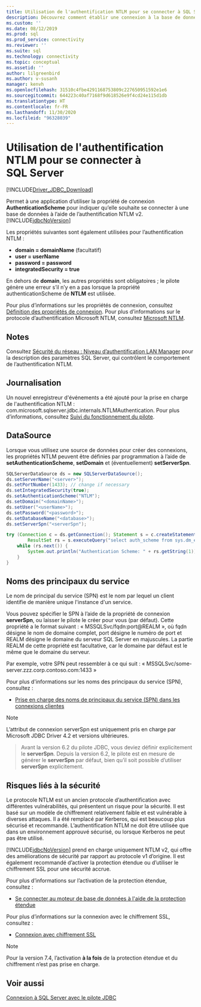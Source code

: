 ```yaml
---
title: Utilisation de l'authentification NTLM pour se connecter à SQL Server
description: Découvrez comment établir une connexion à la base de données SQL à l’aide de l’authentification NTLM avec le pilote JDBC.
ms.custom: ''
ms.date: 08/12/2019
ms.prod: sql
ms.prod_service: connectivity
ms.reviewer: ''
ms.suite: sql
ms.technology: connectivity
ms.topic: conceptual
ms.assetid: ''
author: lilgreenbird
ms.author: v-susanh
manager: kenvh
ms.openlocfilehash: 31510c4fbe4291168753809c227650951592e1e6
ms.sourcegitcommit: 644223c40af7168f9d618526e9f4cd24e115d1db
ms.translationtype: HT
ms.contentlocale: fr-FR
ms.lasthandoff: 11/30/2020
ms.locfileid: "96328039"
---
```

# <a name="using-ntlm-authentication-to-connect-to-sql-server"></a>Utilisation de l'authentification NTLM pour se connecter à SQL Server

[!INCLUDE[Driver_JDBC_Download](../../includes/driver_jdbc_download.md)]

Permet à une application d’utiliser la propriété de connexion **AuthenticationScheme** pour indiquer qu’elle souhaite se connecter à une base de données à l’aide de l’authentification NTLM v2. [!INCLUDE[jdbcNoVersion](../../includes/jdbcnoversion_md.md)] 

Les propriétés suivantes sont également utilisées pour l’authentification NTLM :

- **domain = domainName** (facultatif)
- **user = userName**
- **password = password**
- **integratedSecurity = true**

En dehors de **domain**, les autres propriétés sont obligatoires ; le pilote génère une erreur s’il n’y en a pas lorsque la propriété authenticationScheme de **NTLM** est utilisée. 

Pour plus d’informations sur les propriétés de connexion, consultez [Définition des propriétés de connexion](../../connect/jdbc/setting-the-connection-properties.md). Pour plus d’informations sur le protocole d’authentification Microsoft NTLM, consultez [Microsoft NTLM](/windows/desktop/SecAuthN/microsoft-ntlm).

## <a name="remarks"></a>Notes

Consultez [Sécurité du réseau : Niveau d’authentification LAN Manager](/windows/security/threat-protection/security-policy-settings/network-security-lan-manager-authentication-level) pour la description des paramètres SQL Server, qui contrôlent le comportement de l’authentification NTLM. 

## <a name="logging"></a>Journalisation

Un nouvel enregistreur d'événements a été ajouté pour la prise en charge de l'authentification NTLM : com.microsoft.sqlserver.jdbc.internals.NTLMAuthentication. Pour plus d’informations, consultez [Suivi du fonctionnement du pilote](../../connect/jdbc/tracing-driver-operation.md).

## <a name="datasource"></a>DataSource

Lorsque vous utilisez une source de données pour créer des connexions, les propriétés NTLM peuvent être définies par programmation à l’aide de **setAuthenticationScheme**, **setDomain** et (éventuellement) **setServerSpn**.

```java
SQLServerDataSource ds = new SQLServerDataSource();
ds.setServerName("<server>");
ds.setPortNumber(1433); // change if necessary
ds.setIntegratedSecurity(true);
ds.setAuthenticationScheme("NTLM");
ds.setDomain("<domainName>");
ds.setUser("<userName>");
ds.setPassword("<password>");
ds.setDatabaseName("<database>");
ds.setServerSpn("<serverSpn");

try (Connection c = ds.getConnection(); Statement s = c.createStatement();
        ResultSet rs = s.executeQuery("select auth_scheme from sys.dm_exec_connections where session_id=@@spid")) {
    while (rs.next()) {
        System.out.println("Authentication Scheme: " + rs.getString(1));
    }
}
```

## <a name="service-principal-names"></a>Noms des principaux du service

Le nom de principal du service (SPN) est le nom par lequel un client identifie de manière unique l'instance d'un service.

Vous pouvez spécifier le SPN à l’aide de la propriété de connexion **serverSpn**, ou laisser le pilote le créer pour vous (par défaut). Cette propriété a le format suivant : « MSSQLSvc/fqdn:port\@REALM », où fqdn désigne le nom de domaine complet, port désigne le numéro de port et REALM désigne le domaine du serveur SQL Server en majuscules. La partie REALM de cette propriété est facultative, car le domaine par défaut est le même que le domaine du serveur.

Par exemple, votre SPN peut ressembler à ce qui suit : « MSSQLSvc/some-server.zzz.corp.contoso.com:1433 »

Pour plus d'informations sur les noms des principaux du service (SPN), consultez :

- [Prise en charge des noms de principaux du service (SPN) dans les connexions clientes](../../relational-databases/native-client/features/service-principal-name-spn-support-in-client-connections.md)

> [!NOTE]  
> L’attribut de connexion serverSpn est uniquement pris en charge par Microsoft JDBC Driver 4.2 et versions ultérieures.

> Avant la version 6.2 du pilote JDBC, vous deviez définir explicitement le **serverSpn**. Depuis la version 6.2, le pilote est en mesure de générer le **serverSpn** par défaut, bien qu’il soit possible d’utiliser **serverSpn** explicitement.

## <a name="security-risks"></a>Risques liés à la sécurité

Le protocole NTLM est un ancien protocole d’authentification avec différentes vulnérabilités, qui présentent un risque pour la sécurité. Il est basé sur un modèle de chiffrement relativement faible et est vulnérable à diverses attaques. Il a été remplacé par Kerberos, qui est beaucoup plus sécurisé et recommandé. L’authentification NTLM ne doit être utilisée que dans un environnement approuvé sécurisé, ou lorsque Kerberos ne peut pas être utilisé.

[!INCLUDE[jdbcNoVersion](../../includes/jdbcnoversion_md.md)] prend en charge uniquement NTLM v2, qui offre des améliorations de sécurité par rapport au protocole v1 d’origine. Il est également recommandé d’activer la protection étendue ou d’utiliser le chiffrement SSL pour une sécurité accrue. 

Pour plus d’informations sur l’activation de la protection étendue, consultez :

- [Se connecter au moteur de base de données à l'aide de la protection étendue](../../database-engine/configure-windows/connect-to-the-database-engine-using-extended-protection.md)

Pour plus d’informations sur la connexion avec le chiffrement SSL, consultez :

- [Connexion avec chiffrement SSL](../../connect/jdbc/connecting-with-ssl-encryption.md)

> [!NOTE]
> Pour la version 7.4, l’activation **à la fois** de la protection étendue et du chiffrement n’est pas prise en charge.

## <a name="see-also"></a>Voir aussi

[Connexion à SQL Server avec le pilote JDBC](../../connect/jdbc/connecting-to-sql-server-with-the-jdbc-driver.md)
